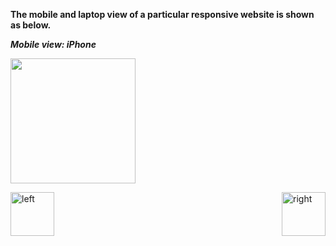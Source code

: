 

<b>The mobile and laptop view of a particular responsive website is shown as below.</b>

<b><i>Mobile view:  iPhone</i></b>


<img src="https://cloud.githubusercontent.com/assets/14101008/11172602/3ab4ae5a-8bc7-11e5-92f4-56b75a99b952.png" width="200"></img>


[<img align="left" alt="left" src="https://cloud.githubusercontent.com/assets/14101008/11165526/091b197c-8acf-11e5-8ac1-3a1e5042ed78.png" width="70" height="70"></img>](https://github.com/vaishnaviviswanathan/CSCI_5828_RESPONSIVE-WEB-DESIGN/blob/master/pattern5.md)
[<img align="right" alt="right" src="https://cloud.githubusercontent.com/assets/14101008/11165527/0a4289a2-8acf-11e5-8378-c5e3a55ab4dc.png" width="70" height="70"></img>](https://github.com/vaishnaviviswanathan/CSCI_5828_RESPONSIVE-WEB-DESIGN/blob/master/pattern7.md)
